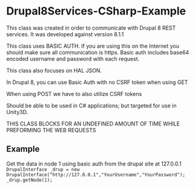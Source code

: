 # Drupal8Services-CSharp-Example

This class was created in order to communicate with Drupal 8 REST
services. It was developed against version 8.1.1

This class uses BASIC AUTH. If you are using this on the Internet
you should make sure all communication is https.
Basic auth includes base64 encoded username and password with each
request.

This class also focuses on HAL JSON.

In Drupal 8, you can use Basic Auth with no CSRF token when using GET

When using POST we have to also utilize CSRF tokens

Should be able to be used in C# applications; but targeted for use in Unity3D.

THIS CLASS BLOCKS FOR AN UNDEFINED AMOUNT OF TIME WHILE PREFORMING THE WEB REQUESTS

## Example
Get the data in node 1 using basic auth from the drupal site at 127.0.0.1
`DrupalInterface _drup = new DrupalInterface("http://127.0.0.1","YourUsername","YourPassword");`
`_drup.getNode(1);`
